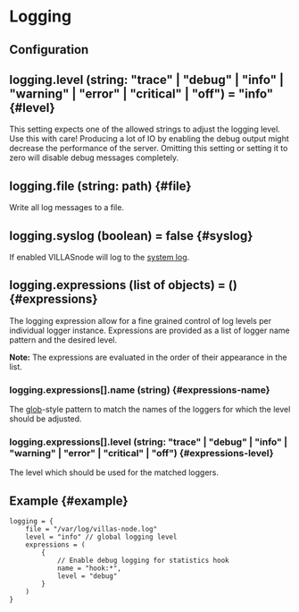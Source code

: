 # Logging

## Configuration

## logging.level (string: "trace" | "debug" | "info" | "warning" | "error" | "critical" | "off") = "info" {#level}

This setting expects one of the allowed strings to adjust the logging level.
Use this with care! Producing a lot of IO by enabling the debug output might decrease the performance of the server.
Omitting this setting or setting it to zero will disable debug messages completely.

## logging.file (string: path) {#file}

Write all log messages to a file.

## logging.syslog (boolean) = false {#syslog}

If enabled VILLASnode will log to the [system log](https://en.wikipedia.org/wiki/Syslog).

## logging.expressions (list of objects) = () {#expressions}

The logging expression allow for a fine grained control of log levels per individual logger instance.
Expressions are provided as a list of logger name pattern and the desired level.

**Note:** The expressions are evaluated in the order of their appearance in the list.

### logging.expressions[].name (string) {#expressions-name}

The [glob](https://man7.org/linux/man-pages/man7/glob.7.html)-style pattern to match the names of the loggers for which the level should be adjusted.

### logging.expressions[].level (string: "trace" | "debug" | "info" | "warning" | "error" | "critical" | "off") {#expressions-level}

The level which should be used for the matched loggers.

## Example {#example}

<!-- TODO: Convert to json -->
```
logging = {
	file = "/var/log/villas-node.log"
	level = "info" // global logging level
	expressions = (
		{
			// Enable debug logging for statistics hook
			name = "hook:*",
			level = "debug"
		}
	)
}
```
